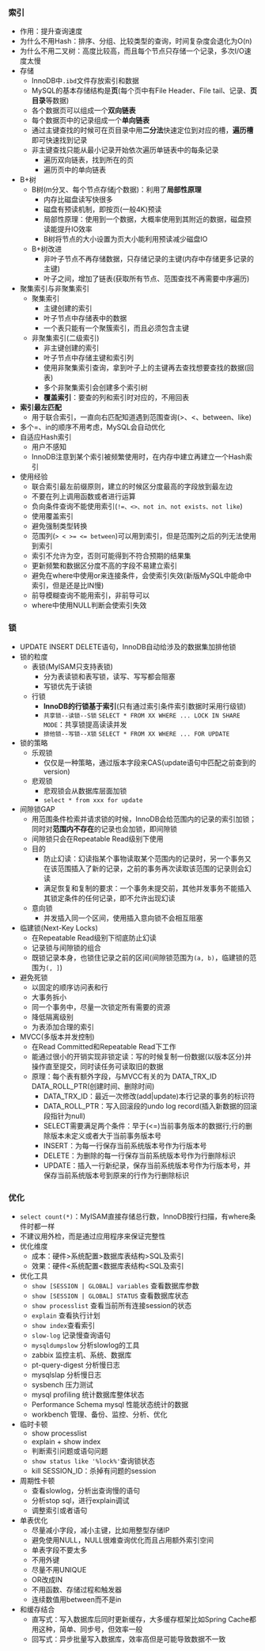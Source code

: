 ### 索引
- 作用：提升查询速度
- 为什么不用Hash：排序、分组、比较类型的查询，时间复杂度会退化为O(n)
- 为什么不用二叉树：高度比较高，而且每个节点只存储一个记录，多次I/O速度太慢
- 存储
  - InnoDB中`.ibd`文件存放索引和数据
  - MySQL的基本存储结构是**页**(每个页中有File Header、File tail、记录、**页目录**等数据)
  - 各个数据页可以组成一个**双向链表**
  - 每个数据页中的记录组成一个**单向链表**
  - 通过主键查找的时候可在页目录中用**二分法**快速定位到对应的槽，**遍历槽**即可快速找到记录
  - 非主键查找只能从最小记录开始依次遍历单链表中的每条记录
    - 遍历双向链表，找到所在的页
    - 遍历页中的单向链表
- B+树
  - B树(m分叉、每个节点存储j个数据)：利用了**局部性原理**
    - 内存比磁盘读写快很多
    - 磁盘有预读机制，即按页(一般4K)预读
    - 局部性原理：使用到一个数据，大概率使用到其附近的数据，磁盘预读能提升IO效率
    - B树将节点的大小设置为页大小能利用预读减少磁盘IO
  - B+树改进
    - 非叶子节点不再存储数据，只存储记录的主键(内存中存储更多记录的主键)
    - 叶子之间，增加了链表(获取所有节点、范围查找不再需要中序遍历)
- 聚集索引与非聚集索引
  - 聚集索引
    - 主键创建的索引
    - 叶子节点中存储表中的数据
    - 一个表只能有一个聚簇索引，而且必须包含主键
  - 非聚集索引(二级索引)
    - 非主键创建的索引
    - 叶子节点中存储主键和索引列
    - 使用非聚集索引查询，拿到叶子上的主键再去查找想要查找的数据(回表)
    - 多个非聚集索引会创建多个索引树
    - **覆盖索引**：要查的列和索引时对应的，不用回表
- **索引最左匹配**
  - 用于联合索引，一直向右匹配知道遇到范围查询(>、<、between、like)
- 多个=、in的顺序不用考虑，MySQL会自动优化
- 自适应Hash索引
  - 用户不感知
  - InnoDB注意到某个索引被频繁使用时，在内存中建立再建立一个Hash索引
- 使用经验
  - 联合索引最左前缀原则，建立的时候区分度最高的字段放到最左边
  - 不要在列上调用函数或者进行运算
  - 负向条件查询不能使用索引(`!=、<>、not in、not exists、not like`)
  - 使用覆盖索引
  - 避免强制类型转换
  - 范围列(`> < >= <= between`)可以用到索引，但是范围列之后的列无法使用到索引
  - 索引不允许为空，否则可能得到不符合预期的结果集
  - 更新频繁和数据区分度不高的字段不易建立索引
  - 避免在where中使用or来连接条件，会使索引失效(新版MySQL中能命中索引，但是还是比IN慢)
  - 前导模糊查询不能用索引，非前导可以
  - where中使用NULL判断会使索引失效

### 锁
- UPDATE INSERT DELETE语句，InnoDB自动给涉及的数据集加排他锁
- 锁的粒度
  - 表锁(MyISAM只支持表锁)
    - 分为表读锁和表写锁，读写、写写都会阻塞
    - 写锁优先于读锁
  - 行锁
    - **InnoDB的行锁基于索引**(只有通过索引条件索引数据时采用行级锁)
    - `共享锁--读锁--S锁` `SELECT * FROM XX WHERE ... LOCK IN SHARE MODE`：共享锁提高读读并发
    - `排他锁--写锁--X锁` `SELECT * FROM XX WHERE ... FOR UPDATE`
- 锁的策略
  - 乐观锁
    - 仅仅是一种策略，通过版本字段来CAS(update语句中匹配之前查到的version)
  - 悲观锁
    - 悲观锁会从数据库层面加锁
    - `select * from xxx for update`
- 间隙锁GAP
  - 用范围条件检索并请求锁的时候，InnoDB会给范围内的记录的索引加锁；同时对**范围内不存在**的记录也会加锁，即间隙锁
  - 间隙锁只会在Repeatable Read级别下使用
  - 目的
    - 防止幻读：幻读指某个事物读取某个范围内的记录时，另一个事务又在该范围插入了新的记录，之前的事务再次读取该范围的记录则会幻读
    - 满足恢复和复制的要求：一个事务未提交前，其他并发事务不能插入其锁定条件的任何记录，即不允许出现幻读
  - 意向锁
    - 并发插入同一个区间，使用插入意向锁不会相互阻塞
- 临建锁(Next-Key Locks)
  - 在Repeatable Read级别下彻底防止幻读
  - 记录锁与间隙锁的组合
  - 既锁记录本身，也锁住记录之前的区间(间隙锁范围为`(a, b)`，临建锁的范围为`(, ]`)
- 避免死锁
  - 以固定的顺序访问表和行
  - 大事务拆小
  - 同一个事务中，尽量一次锁定所有需要的资源
  - 降低隔离级别
  - 为表添加合理的索引
- MVCC(多版本并发控制)
  - 在Read Committed和Repeatable Read下工作
  - 能通过很小的开销实现非锁定读：写的时候复制一份数据(以版本区分)并操作直至提交，同时读任务可读取旧的数据
  - 原理：每个表有额外字段，与MVCC有关的为 DATA_TRX_ID DATA_ROLL_PTR(创建时间、删除时间)
    - DATA_TRX_ID：最近一次修改(add|update)本行记录的事务的标识符
    - DATA_ROLL_PTR：写入回滚段的undo log record(插入新数据的回滚段指针为null)
    - SELECT需要满足两个条件：早于(<=)当前事务版本的数据行;行的删除版本未定义或者大于当前事务版本号
    - INSERT：为每一行保存当前系统版本号作为行版本号
    - DELETE：为删除的每一行保存当前系统版本号作为行删除标识
    - UPDATE：插入一行新纪录，保存当前系统版本号作为行版本号，并保存当前系统版本号到原来的行作为行删除标识

### 优化
- `select count(*)`：MyISAM直接存储总行数，InnoDB按行扫描，有where条件时都一样
- 不建议用外检，而是通过应用程序来保证完整性
- 优化维度
  - 成本：硬件>系统配置>数据库表结构>SQL及索引
  - 效果：硬件<系统配置<数据库表结构<SQL及索引
- 优化工具
  - `show [SESSION | GLOBAL] variables` 查看数据库参数
  - `show [SESSION | GLOBAL] STATUS`  查看数据库状态
  - `show processlist`  查看当前所有连接session的状态
  - `explain` 查看执行计划
  - `show index`查看索引
  - `slow-log` 记录慢查询语句
  - `mysqldumpslow` 分析slowlog的工具
  - zabbix  监控主机、系统、数据库
  - pt-query-digest 分析慢日志
  - mysqlslap 分析慢日志
  - sysbench  压力测试
  - mysql profiling 统计数据库整体状态
  - Performance Schema mysql 性能状态统计的数据
  - workbench 管理、备份、监控、分析、优化
- 临时卡顿
  - show processlist
  - explain + show index
  - 判断索引问题或语句问题
  - `show status like '%lock%'`查询锁状态
  - kill SESSION_ID：杀掉有问题的session
- 周期性卡顿
  - 查看slowlog，分析出查询慢的语句
  - 分析stop sql，进行explain调试
  - 调整索引或者语句
- 单表优化
  - 尽量减小字段，减小主键，比如用整型存储IP
  - 避免使用NULL，NULL很难查询优化而且占用额外索引空间
  - 单表字段不要太多
  - 不用外键
  - 尽量不用UNIQUE
  - OR改成IN
  - 不用函数、存储过程和触发器
  - 连续数值用between而不是in
- 和缓存结合
  - 直写式：写入数据库后同时更新缓存，大多缓存框架比如Spring Cache都用这种，简单、同步号，但效率一般
  - 回写式：异步批量写入数据库，效率高但是可能导致数据不一致

